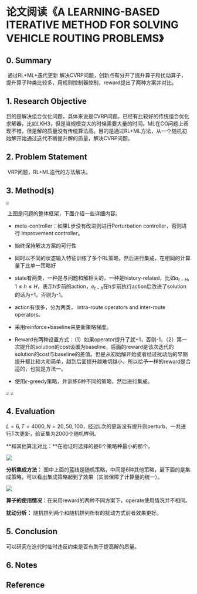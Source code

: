 # 论文阅读《A LEARNING-BASED ITERATIVE METHOD FOR SOLVING VEHICLE ROUTING PROBLEMS》



## 0. Summary

​		通过RL+ML+迭代更新 解决CVRP问题，创新点有分开了提升算子和扰动算子，提升算子种类比较多，用规则控制器控制，reward提出了两种方案并对比。



## 1. Research Objective

​		目的是解决组合优化问题，具体来说是CVRP问题。已经有比较好的传统组合优化求解器，比如LKH3，但是当规模变大的时候需要大量的时间。ML在CO问题上表现不错，但是解的质量没有传统算法高。目的是通过RL+ML方法，从一个随机初始解开始通过迭代不断提升解的质量，解决CVRP问题。



## 2. Problem Statement

​		VRP问题，RL+ML迭代的方法解决。



## 3. Method(s)

<img src="https://s3.ax1x.com/2020/11/20/DQF89P.png" style="zoom:50%;" />



​		上图是问题的整体框架，下面介绍一些详细内容。

* meta-controller：如果L步没有改进则进行Perturbation controller，否则进行 Improvement controller。

* 始终保持解决方案的可行性
* 同时以不同的状态输入特征训练了多个RL策略，然后进行集成，在相同的计算量下比单一策略好
* state有两类，一种是与问题和解相关的，一种是history-related，比如$a_{t-H},1\leq h\leq H$，表示h步前的action，$e_{t-h}$在h步前执行action后改进了solution的话为+1，否则为-1。
* action有很多，分为两类， intra-route operators and inter-route operators。
* 采用reinforce+baseline来更新策略梯度。
* Reward有两种设置方式：（1）如果operator提升了就+1，否则-1。（2）第一次提升的solution的cost设置为baseline，后面的reward是该次迭代的solution的cost与baseline的差值。但是从初始解开始或者经过扰动后的早期提升都比较大和简单，越到后面提升越难切越小，所以给予一样的reward是合适的，也就是方法一。
* 使用$\epsilon$-greedy策略，并训练6种不同的策略，然后进行集成。



<img src="https://cdn.mathpix.com/snip/images/N_uVfCGVTmkj0vmdD7a75U1SeXVYquszILFFirjoVVY.original.fullsize.png" style="zoom:50%;" />



<img src="https://cdn.mathpix.com/snip/images/ZXm_YcVmbueFCOGZyoIhoqqnMemw_Q54h6H91hKEOi8.original.fullsize.png" style="zoom:50%;" />



## 4. Evaluation

$L=6,T=4000,N=20,50,100$，经过L次的更新没有提升则perturb，一共进行T次更新，验证集为2000个随机样例。



**和其他算法对比：**在验证时选择的是6个策略种最小的那个。

![](https://cdn.mathpix.com/snip/images/qkYPZwQRijCJ2ZmdmZIMkaGNdfRwDcKJAWY4vXpabUQ.original.fullsize.png)



**分析集成方法：** 图中上面的蓝线是随机策略，中间是6种其他策略，最下面的是集成策略，可以看出集成策略起到了效果（实验保障了计算量的统一）。

![](https://cdn.mathpix.com/snip/images/d5tTeLgs3wDQAhCiwHMO7DyiPYJmadtXoxjk2H1zadM.original.fullsize.png)



**算子的使用情况**：在采用reward的两种不同方案下，operate使用情况并不相同。

**扰动分析：** 随机排列两个和随机排列所有的扰动方式前者效果更好。



## 5. Conclusion

可以研究在迭代时临时违反约束是否有助于提高解的质量。



## 6. Notes



## Reference




